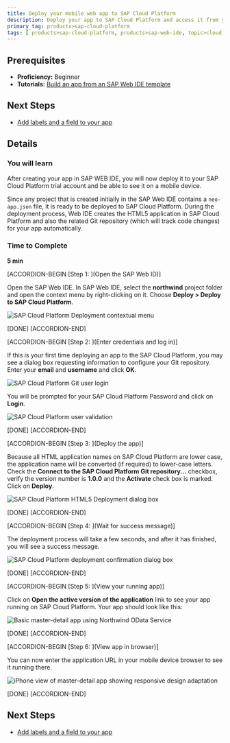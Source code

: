 ```yaml
---
title: Deploy your mobile web app to SAP Cloud Platform
description: Deploy your app to SAP Cloud Platform and access it from your desktop and mobile devices
primary_tag: products>sap-cloud-platform
tags: [ products>sap-cloud-platform, products>sap-web-ide, topic>cloud, topic>mobile, topic>odata, topic>html5, tutorial>beginner ]
---
```

## Prerequisites
- **Proficiency:** Beginner
- **Tutorials:** [Build an app from an SAP Web IDE template](http://www.sap.com/developer/tutorials/hcp-template-mobile-web-app.html)

## Next Steps
- [Add labels and a field to your app](http://www.sap.com/developer/tutorials/hcp-webide-add-labels-field.html)

## Details

### You will learn
After creating your app in SAP WEB IDE, you will now deploy it to your SAP Cloud Platform trial account and be able to see it on a mobile device.

Since any project that is created initially in the SAP Web IDE contains a `neo-app.json` file, it is ready to be deployed to SAP Cloud Platform. During the deployment process, Web IDE creates the HTML5 application in SAP Cloud Platform and also the related Git repository (which will track code changes) for your app automatically.

### Time to Complete
**5 min**


[ACCORDION-BEGIN [Step 1: ](Open the SAP Web ID)]

Open the SAP Web IDE. In SAP Web IDE, select the **northwind** project folder and open the context menu by right-clicking on it. Choose **Deploy > Deploy to SAP Cloud Platform**.

![SAP Cloud Platform Deployment contextual menu](https://raw.githubusercontent.com/SAPDocuments/Tutorials/master/tutorials/hcp-deploy-mobile-web-app/mob1-3_2.png)

[DONE]
[ACCORDION-END]

[ACCORDION-BEGIN [Step 2: ](Enter credentials and log in)]

If this is your first time deploying an app to the SAP Cloud Platform, you may see a dialog box requesting information to configure your Git repository. Enter your **email** and **username** and click **OK**.

![SAP Cloud Platform Git user login](https://raw.githubusercontent.com/SAPDocuments/Tutorials/master/tutorials/hcp-deploy-mobile-web-app/mob1-3_3.png)


You will be prompted for your SAP Cloud Platform Password and click on **Login**.

![SAP Cloud Platform user validation](https://raw.githubusercontent.com/SAPDocuments/Tutorials/master/tutorials/hcp-deploy-mobile-web-app/mob1-3_4.png)

[DONE]
[ACCORDION-END]

[ACCORDION-BEGIN [Step 3: ](Deploy the app)]

Because all HTML application names on SAP Cloud Platform are lower case, the application name will be converted (if required) to lower-case letters. Check the **Connect to the SAP Cloud Platform Git repository...** checkbox, verify the version number is **1.0.0** and the **Activate** check box is marked. Click on **Deploy**.

![SAP Cloud Platform HTML5 Deployment dialog box](https://raw.githubusercontent.com/SAPDocuments/Tutorials/master/tutorials/hcp-deploy-mobile-web-app/mob1-3_5.png)

[DONE]
[ACCORDION-END]

[ACCORDION-BEGIN [Step 4: ](Wait for success message)]

The deployment process will take a few seconds, and after it has finished, you will see a success message.

![SAP Cloud Platform deployment confirmation dialog box](https://raw.githubusercontent.com/SAPDocuments/Tutorials/master/tutorials/hcp-deploy-mobile-web-app/mob1-3_6.png)

[DONE]
[ACCORDION-END]

[ACCORDION-BEGIN [Step 5: ](View your running app)]

Click on **Open the active version of the application** link to see your app running on SAP Cloud Platform. Your app should look like this:

![Basic master-detail app using Northwind OData Service](https://raw.githubusercontent.com/SAPDocuments/Tutorials/master/tutorials/hcp-deploy-mobile-web-app/mob1-3_7.png)

[DONE]
[ACCORDION-END]

[ACCORDION-BEGIN [Step 6: ](View app in browser)]

You can now enter the application URL in your mobile device browser to see it running there.

![iPhone view of master-detail app showing responsive design adaptation](https://raw.githubusercontent.com/SAPDocuments/Tutorials/master/tutorials/hcp-deploy-mobile-web-app/mob1-3_8.png)

[DONE]
[ACCORDION-END]



## Next Steps
- [Add labels and a field to your app](http://www.sap.com/developer/tutorials/hcp-webide-add-labels-field.html)
